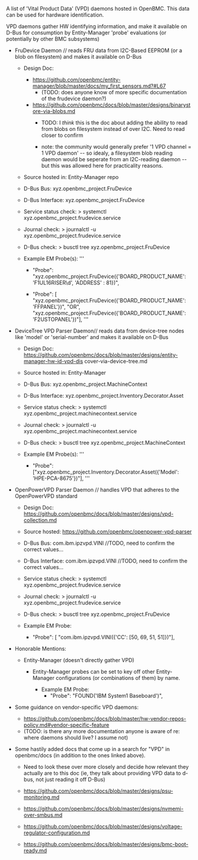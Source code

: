 A list of 'Vital Product Data' (VPD) daemons hosted in OpenBMC.
This data can be used for hardware identification.

VPD daemons gather HW identifying information, and make it available on
D-Bus for consumption by Entity-Manager 'probe' evaluations (or
potentially by other BMC subsystems)

* FruDevice Daemon // reads FRU data from I2C-Based EEPROM (or a blob
  on filesystem) and makes it available on D-Bus
     * Design Doc: 
       * https://github.com/openbmc/entity-manager/blob/master/docs/my_first_sensors.md?#L67
         * (TODO: does anyone know of more specific documentation of the
           frudevice daemon?)
       * https://github.com/openbmc/docs/blob/master/designs/binarystore-via-blobs.md
         * TODO: I *think* this is the doc about adding the ability to
           read from blobs on filesystem instead of over I2C. Need to read closer
           to confirm

         * note: the community would generally prefer
           '1 VPD channel = 1 VPD daemon' -- so idealy, a filesystem
           blob reading daemon would be seperate from an I2C-reading
           daemon -- but this was allowed here for practicality
           reasons.

     * Source hosted in: Entity-Manager repo

     * D-Bus Bus: xyz.openbmc_project.FruDevice

     * D-Bus Interface: xyz.openbmc_project.FruDevice

     * Service status check: > systemctl xyz.openbmc_project.frudevice.service

     * Journal check: > journalctl -u xyz.openbmc_project.frudevice.service

     * D-Bus check: > busctl tree xyz.openbmc_project.FruDevice

     * Example EM Probe(s):
'''
       * "Probe": "xyz.openbmc_project.FruDevice({'BOARD_PRODUCT_NAME': 'F1UL16RISER\\d', 'ADDRESS' : 81})",

       * "Probe": [ "xyz.openbmc_project.FruDevice({'BOARD_PRODUCT_NAME': 'FFPANEL'})", "OR",
         "xyz.openbmc_project.FruDevice({'BOARD_PRODUCT_NAME': 'F2USTOPANEL'})"],
'''
* DeviceTree VPD Parser Daemon// reads data from device-tree nodes like 'model' or
                    'serial-number' and makes it available on D-Bus
    * Design Doc: 
      https://github.com/openbmc/docs/blob/master/designs/entity-manager-hw-id-vpd-dis
      cover-via-device-tree.md

    * Source hosted in: Entity-Manager

    * D-Bus Bus: xyz.openbmc_project.MachineContext

    * D-Bus Interface: xyz.openbmc_project.Inventory.Decorator.Asset

    * Service status check: > systemctl xyz.openbmc_project.machinecontext.service

    * Journal check: > journalctl -u xyz.openbmc_project.machinecontext.service

    * D-Bus check: > busctl tree xyz.openbmc_project.MachineContext

    * Example EM Probe(s):
'''
      * "Probe": ["xyz.openbmc_project.Inventory.Decorator.Asset({'Model': 'HPE-PCA-8675'})"],
'''

* OpenPowerVPD Parser Daemon // handles VPD that adheres to the OpenPowerVPD standard
    * Design Doc: 
      https://github.com/openbmc/docs/blob/master/designs/vpd-collection.md

    * Source hosted: https://github.com/openbmc/openpower-vpd-parser

    * D-Bus Bus: com.ibm.ipzvpd.VINI //TODO, need to confirm the correct 
                                       values...
    * D-Bus Interface: com.ibm.ipzvpd.VINI //TODO, need to confirm the correct 
      values...

     * Service status check: > systemctl xyz.openbmc_project.frudevice.service

     * Journal check: > journalctl -u xyz.openbmc_project.frudevice.service

     * D-Bus check: > busctl tree xyz.openbmc_project.FruDevice

    * Example EM Probe:
      * "Probe": [ "com.ibm.ipzvpd.VINI({'CC': [50, 69, 51, 51]})"],

* Honorable Mentions: 
  * Entity-Manager (doesn't directly gather VPD)

    * Entity-Manager probes can be set to key off other Entity-Manager 
      configurations (or combinations of them) by name.

      * Example EM Probe:
        * "Probe": "FOUND('IBM System1 Baseboard')",
          
* Some guidance on vendor-specific VPD daemons:
  * https://github.com/openbmc/docs/blob/master/hw-vendor-repos-policy.md#vendor-specific-feature
  * (TODO: is there any more documentation anyone is aware of re: where daemons 
    should live? I assume not)

* Some hastily added docs that come up in a search for "VPD" in 
  openbmc/docs (in addition to the ones linked above). 

    * Need to look these over more closely and decide how relevant they 
    actually are to this doc (ie, they talk about providing VPD data to d-bus,
    not just reading it off D-Bus)

  * https://github.com/openbmc/docs/blob/master/designs/psu-monitoring.md
  * https://github.com/openbmc/docs/blob/master/designs/nvmemi-over-smbus.md
  * https://github.com/openbmc/docs/blob/master/designs/voltage-regulator-configuration.md
  * https://github.com/openbmc/docs/blob/master/designs/bmc-boot-ready.md